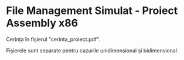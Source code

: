 # File Management Simulat - Proiect Assembly x86
Cerința în fișierul "cerinta_proiect.pdf".

Fișierele sunt separate pentru cazurile unidimensional și bidimensional.
